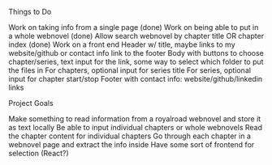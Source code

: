 Things to Do

Work on taking info from a single page (done)
Work on being able to put in a whole webnovel (done)
Allow search webnovel by chapter title OR chapter index (done)
Work on a front end
    Header w/ title, maybe links to my website/github or contact info link to the footer
    Body with buttons to choose chapter/series, text input for the link, some way to select which folder to put the files in
        For chapters, optional input for series title
        For series, optional input for chapter start/stop
    Footer with contact info: website/github/linkedin links


Project Goals

Make something to read information from a royalroad webnovel and store it as text locally
Be able to input individual chapters or whole webnovels
    Read the chapter content for individual chapters
    Go through each chapter in a webnovel page and extract the info inside
Have some sort of frontend for selection (React?)